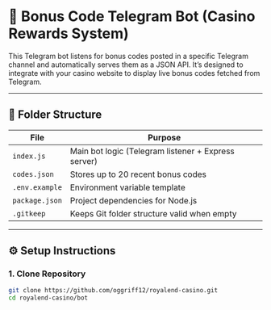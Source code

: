 # 🎁 Bonus Code Telegram Bot (Casino Rewards System)

This Telegram bot listens for bonus codes posted in a specific Telegram channel and automatically serves them as a JSON API. It’s designed to integrate with your casino website to display live bonus codes fetched from Telegram.

---

## 📁 Folder Structure

| File | Purpose |
|------|---------|
| `index.js` | Main bot logic (Telegram listener + Express server) |
| `codes.json` | Stores up to 20 recent bonus codes |
| `.env.example` | Environment variable template |
| `package.json` | Project dependencies for Node.js |
| `.gitkeep` | Keeps Git folder structure valid when empty |

---

## ⚙️ Setup Instructions

### 1. Clone Repository
```bash
git clone https://github.com/oggriff12/royalend-casino.git
cd royalend-casino/bot
